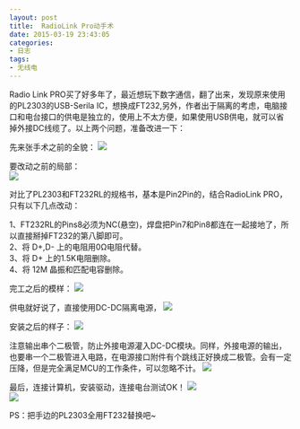 ```yaml
---
layout: post
title: 	RadioLink Pro动手术
date: 2015-03-19 23:43:05
categories:
- 日志
tags:
- 无线电
---
```


Radio Link PRO买了好多年了，最近想玩下数字通信，翻了出来，发现原来使用的PL2303的USB-Serila IC，想换成FT232,另外，作者出于隔离的考虑，电脑接口和电台接口的供电是独立的，使用上不太方便，如果使用USB供电，就可以省掉外接DC线缆了。以上两个问题，准备改进一下：

先来张手术之前的全貌：
![](http://i1328.photobucket.com/albums/w532/xwlogic/IMG_20150319_113408567_zpszt1tbqcr.jpg)    
    
要改动之前的局部：    
![](http://i1328.photobucket.com/albums/w532/xwlogic/IMG_20150319_113414500_zpsw7nr8dxi.jpg)   

对比了PL2303和FT232RL的规格书，基本是Pin2Pin的，结合RadioLink PRO，只有以下几点改动：    

1、FT232RL的Pins8必须为NC(悬空)，焊盘把Pin7和Pin8都连在一起接地了，所以直接掰掉FT232的第八脚即可。    
2、将 D+,D- 上的电阻用0Ω电阻代替。    
3、将 D+ 上的1.5K电阻删除。    
4、将 12M 晶振和匹配电容删除。    

完工之后的模样：
![](http://i1328.photobucket.com/albums/w532/xwlogic/IMG_20150319_132827594_zpsajw7zort.jpg)   

供电就好说了，直接使用DC-DC隔离电源，
![](http://i1328.photobucket.com/albums/w532/xwlogic/IMG_20150319_113436297_HDR_zpsnnlc98et.jpg)  

安装之后的样子：
![](http://i1328.photobucket.com/albums/w532/xwlogic/IMG_20150319_140742773_zpsqeorfu8g.jpg)  

注意输出串个二极管，防止外接电源灌入DC-DC模块。同样，外接电源的输出，也要串一个二极管进入电路，在电源接口附件有个跳线正好换成二极管。会有一定压降，但是完全满足MCU的工作条件，可以忽略不计。
![](http://i1328.photobucket.com/albums/w532/xwlogic/IMG_20150319_140749267_zps3x2rzoai.jpg)  

最后，连接计算机，安装驱动，连接电台测试OK！
![](http://i1328.photobucket.com/albums/w532/xwlogic/IMG_20150319_142205587_zpsd81n8f61.jpg)  
![](http://i1328.photobucket.com/albums/w532/xwlogic/DM780-Screenshot-2015-03-19-151959_zpsehpab0da.jpg)  

PS：把手边的PL2303全用FT232替换吧~
